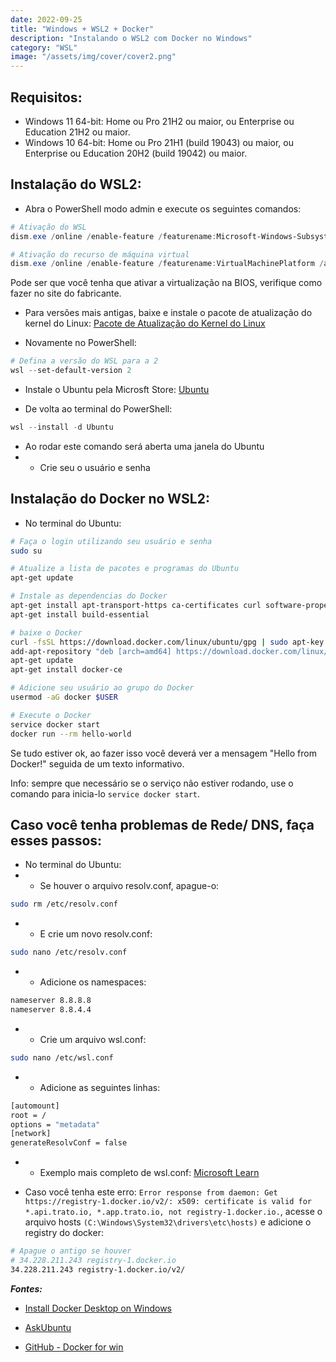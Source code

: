 ```yaml
---
date: 2022-09-25
title: "Windows + WSL2 + Docker"
description: "Instalando o WSL2 com Docker no Windows"
category: "WSL"
image: "/assets/img/cover/cover2.png"
---
```


## Requisitos:

- Windows 11 64-bit: Home ou Pro 21H2 ou maior, ou Enterprise ou Education 21H2 ou maior.
- Windows 10 64-bit: Home ou Pro 21H1 (build 19043) ou maior, ou Enterprise ou Education 20H2 (build 19042) ou maior.

## Instalação do WSL2:

- Abra o PowerShell modo admin e execute os seguintes comandos:

```powershell
# Ativação do WSL
dism.exe /online /enable-feature /featurename:Microsoft-Windows-Subsystem-Linux /all /norestart

# Ativação do recurso de máquina virtual
dism.exe /online /enable-feature /featurename:VirtualMachinePlatform /all /norestart
```

Pode ser que você tenha que ativar a virtualização na BIOS, verifique como fazer no site do fabricante.<br/>

- Para versões mais antigas, baixe e instale o pacote de atualização do kernel do Linux: <a href="https://learn.microsoft.com/pt-br/windows/wsl/install-manual#step-4---download-the-linux-kernel-update-package" target="_blank" rel="noopener noreferrer">Pacote de Atualização do Kernel do Linux</a>

- Novamente no PowerShell:

```powershell
# Defina a versão do WSL para a 2
wsl --set-default-version 2
```

- Instale o Ubuntu pela Microsft Store: <a href="https://www.microsoft.com/store/productId/9PDXGNCFSCZV" target="_blank" rel="noopener noreferrer">Ubuntu</a>

- De volta ao terminal do PowerShell:

```powershell
wsl --install -d Ubuntu
```

- Ao rodar este comando será aberta uma janela do Ubuntu
- - Crie seu o usuário e senha

## Instalação do Docker no WSL2:

- No terminal do Ubuntu:

```bash
# Faça o login utilizando seu usuário e senha
sudo su

# Atualize a lista de pacotes e programas do Ubuntu
apt-get update

# Instale as dependencias do Docker
apt-get install apt-transport-https ca-certificates curl software-properties-common
apt-get install build-essential

# baixe o Docker
curl -fsSL https://download.docker.com/linux/ubuntu/gpg | sudo apt-key add
add-apt-repository "deb [arch=amd64] https://download.docker.com/linux/ubuntu $(lsb_release -cs) stable"
apt-get update
apt-get install docker-ce

# Adicione seu usuário ao grupo do Docker
usermod -aG docker $USER

# Execute o Docker
service docker start
docker run --rm hello-world
```

Se tudo estiver ok, ao fazer isso você deverá ver a mensagem "Hello from Docker!" seguida de um texto informativo.<br/>

Info: sempre que necessário se o serviço não estiver rodando, use o comando para inicia-lo `service docker start`.

## Caso você tenha problemas de Rede/ DNS, faça esses passos:

- No terminal do Ubuntu:
- - Se houver o arquivo resolv.conf, apague-o:

```bash
sudo rm /etc/resolv.conf
```

- - E crie um novo resolv.conf:

```bash
sudo nano /etc/resolv.conf
```

- - Adicione os namespaces:

```bash
nameserver 8.8.8.8
nameserver 8.8.4.4
```

- - Crie um arquivo wsl.conf:

```bash
sudo nano /etc/wsl.conf
```

- - Adicione as seguintes linhas:

```bash
[automount]
root = /
options = "metadata"
[network]
generateResolvConf = false
```

- - Exemplo mais completo de wsl.conf: <a href="https://learn.microsoft.com/en-us/windows/wsl/wsl-config#example-wslconf-file" target="_blank" rel="noopener noreferrer">Microsoft Learn</a>

- Caso você tenha este erro: `Error response from daemon: Get https://registry-1.docker.io/v2/: x509: certificate is valid for *.api.trato.io, *.app.trato.io, not registry-1.docker.io.`, acesse o arquivo hosts `(C:\Windows\System32\drivers\etc\hosts)` e adicione o registry do docker:

```bash
# Apague o antigo se houver
# 34.228.211.243 registry-1.docker.io
34.228.211.243 registry-1.docker.io/v2/
```

**_Fontes:_**

- <a href="https://docs.docker.com/desktop/install/windows-install/" target="_blank" rel="noopener noreferrer">Install Docker Desktop on Windows</a>

- <a href="https://askubuntu.com/questions/883032/installing-docker-on-ubuntu-16-04-setting-up-repository" target="_blank" rel="noopener noreferrer">AskUbuntu</a>

- <a href="https://github.com/docker/for-win/issues/7938" target="_blank" rel="noopener noreferrer">GitHub - Docker for win</a>

